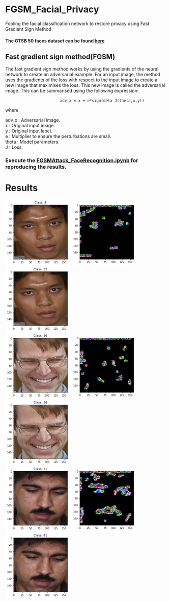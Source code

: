 # FGSM_Facial_Privacy
Fooling the facial classification network to restore privacy using Fast Gradient Sign Method  
#### The GTSB 50 faces dataset can be found <a href="http://www.anefian.com/research/face_reco.htm">here</a>  
## Fast gradient sign method(FGSM)  
The fast gradient sign method works by using the gradients of the neural network to create an adversarial example. For an input image, the method uses the gradients of the loss with respect to the input image to create a new image that maximises the loss. This new image is called the adversarial image. This can be summarised using the following expression:

                            adv_x = x + e*sign(delx J(theta,x,y))

where

adv_x : Adversarial image.  
x : Original input image.  
y : Original input label.  
e : Multiplier to ensure the perturbations are small.  
theta : Model parameters.  
J : Loss.  
### Execute the <a href="http://www.anefian.com/research/face_reco.htm">FGSMAttack_FaceRecognition.ipynb</a> for reproducing the results.
# Results

<div class="row">
  <kbd>
<img src="https://github.com/nishchaljs/FGSM_Facial_Privacy/blob/main/Results/target1.png" alt="drawing" width="200"/> 
<img src="https://github.com/nishchaljs/FGSM_Facial_Privacy/blob/main/Results/pert1.png" width="200"/>
<img src="https://github.com/nishchaljs/FGSM_Facial_Privacy/blob/main/Results/attack1.png" alt="drawing" width="200"/>
  <kbd/>
   </div>
  <div class="row">
  <kbd>
<img src="https://github.com/nishchaljs/FGSM_Facial_Privacy/blob/main/Results/target2.png" alt="drawing" width="200"/> 
<img src="https://github.com/nishchaljs/FGSM_Facial_Privacy/blob/main/Results/pert2.png" width="200"/>
<img src="https://github.com/nishchaljs/FGSM_Facial_Privacy/blob/main/Results/attack2.png" alt="drawing" width="200"/>
  <kbd/>
   </div>
    <div class="row">
  <kbd>
<img src="https://github.com/nishchaljs/FGSM_Facial_Privacy/blob/main/Results/target3.png" alt="drawing" width="200"/> 
<img src="https://github.com/nishchaljs/FGSM_Facial_Privacy/blob/main/Results/pert3.png" width="200"/>
<img src="https://github.com/nishchaljs/FGSM_Facial_Privacy/blob/main/Results/attack3.png" alt="drawing" width="200"/>
  <kbd/>
   </div>

